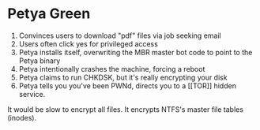 # Petya Green

1. Convinces users to download "pdf" files via job seeking email
1. Users often click yes for privileged access
1. Petya installs itself, overwriting the MBR master bot code to point to the Petya binary
1. Petya intentionally crashes the machine, forcing a reboot
1. Petya claims to run CHKDSK, but it's really encrypting your disk
1. Petya tells you you've been PWNd, directs you to a [[TOR]] hidden service.

It would be slow to encrypt all files. It encrypts NTFS's master file tables (inodes). 

